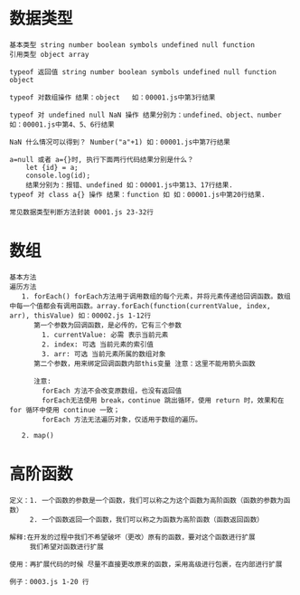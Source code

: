 # 数据类型
    基本类型 string number boolean symbols undefined null function
    引用类型 object array

    typeof 返回值 string number boolean symbols undefined null function object

    typeof 对数组操作 结果：object   如：00001.js中第3行结果

    typeof 对 undefined null NaN 操作 结果分别为：undefined、object、number 如：00001.js中第4、5、6行结果

    NaN 什么情况可以得到？ Number("a"+1) 如：00001.js中第7行结果

    a=null 或者 a={}时, 执行下面两行代码结果分别是什么？ 
        let {id} = a;
        console.log(id);
        结果分别为：报错、undefined 如：00001.js中第13、17行结果.
    typeof 对 class a{} 操作 结果：function 如 如：00001.js中第20行结果.
    
    常见数据类型判断方法封装 0001.js 23-32行
# 数组
    基本方法 
    遍历方法
       1. forEach() forEach方法用于调用数组的每个元素，并将元素传递给回调函数。数组中每一个值都会有调用函数。array.forEach(function(currentValue, index, arr), thisValue) 如：00002.js 1-12行
          第一个参数为回调函数，是必传的，它有三个参数
            1. currentValue: 必需 表示当前元素
            2. index: 可选 当前元素的索引值
            3. arr: 可选 当前元素所属的数组对象
          第二个参数，用来绑定回调函数内部this变量 注意：这里不能用箭头函数

          注意:
            forEach 方法不会改变原数组，也没有返回值
            forEach无法使用 break，continue 跳出循环，使用 return 时，效果和在 for 循环中使用 continue 一致；
            forEach 方法无法遍历对象，仅适用于数组的遍历。

       2. map()


# 高阶函数
    定义：1. 一个函数的参数是一个函数，我们可以称之为这个函数为高阶函数（函数的参数为函数）
         2. 一个函数返回一个函数，我们可以称之为函数为高阶函数（函数返回函数）

    解释:在开发的过程中我们不希望破坏（更改）原有的函数，要对这个函数进行扩展
         我们希望对函数进行扩展

    使用：再扩展代码的时候 尽量不直接更改原来的函数，采用高级进行包裹，在内部进行扩展

    例子：0003.js 1-20 行